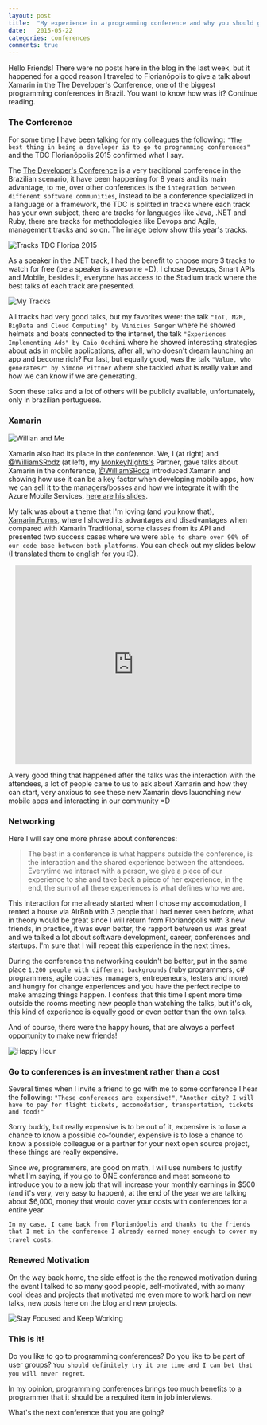 ```yaml
---
layout: post
title:  "My experience in a programming conference and why you should go to one ASAP!"
date:   2015-05-22
categories: conferences
comments: true
---
```


Hello Friends! There were no posts here in the blog in the last week, but it happened for a good reason I traveled to Florianópolis to give a talk about Xamarin in the The Developer's Conference, one of the biggest programming conferences in Brazil. You want to know how was it? Continue reading.

<!--more-->

### The Conference

For some time I have been talking for my colleagues the following: `"The best thing in being a developer is to go to programming conferences"` and the TDC Florianópolis 2015 confirmed what I say.

The [The Developer's Conference][14] is a very traditional conference in the Brazilian scenario, it have been happening for 8 years and its main advantage, to me, over other conferences is the `integration between different software communities`, instead to be a conference specialized in a language or a framework, the TDC is splitted in tracks where each track has your own subject, there are tracks for languages like Java, .NET and Ruby, there are tracks for methodologies like Devops and Agile, management tracks and so on. The image below show this year's tracks.

![Tracks TDC Floripa 2015][1]

As a speaker in the .NET track, I had the benefit to choose more 3 tracks to watch for free (be a speaker is awesome =D), I chose Deveops, Smart APIs and Mobile, besides it, everyone has access to the Stadium track where the best talks of each track are presented.

![My Tracks][2]

All tracks had very good talks, but my favorites were: the talk `"IoT, M2M, BigData and Cloud Computing" by Vinicius Senger` where he showed helmets and boats connected to the internet, the talk `"Experiences Implementing Ads" by Caio Occhini` where he showed interesting strategies about ads in mobile applications, after all, who doesn't dream launching an app and become rich? For last, but equally good, was the talk `"Value, who generates?" by Simone Pittner` where she tackled what is really value and how we can know if we are generating.

Soon these talks and a lot of others will be publicly available, unfortunately, only in brazilian portuguese.

### Xamarin

![Willian and Me][16]

Xamarin also had its place in the conference. We, I (at right) and [@WilliamSRodz][8] (at left), my [MonkeyNights's][9] Partner, gave talks about Xamarin in the conference, [@WilliamSRodz][8] introduced Xamarin and showing how use it can be a key factor when developing mobile apps, how we can sell it to the managers/bosses and how we integrate it with the Azure Mobile Services, [here are his slides][15].

My talk was about a theme that I'm loving (and you know that), [Xamarin.Forms][10], where I showed its advantages and disadvantages when compared with Xamarin Traditional, some classes from its API and presented two success cases where we were `able to share over 90% of our code base between both platforms`. You can check out my slides below (I translated them to english for you :D).

<div style="text-align: center; width: 100%"><iframe src="https://www.slideshare.net/slideshow/embed_code/key/zjzk3ivb1Z7bTY" width="476" height="400" frameborder="0" marginwidth="0" marginheight="0" scrolling="no"></iframe></div>

A very good thing that happened after the talks was the interaction with the attendees, a lot of people came to us to ask about Xamarin and how they can start, very anxious to see these new Xamarin devs laucnching new mobile apps and interacting in our community =D

### Networking

Here I will say one more phrase about conferences: 

> The best in a conference is what happens outside the conference, is the interaction and the shared experience between the attendees. Everytime we interact with a person, we give a piece of our experience to she and take back a piece of her experience, in the end, the sum of all these experiences is what defines who we are.

This interaction for me already started when I chose my accomodation, I rented a house via AirBnb with 3 people that I had never seen before, what in theory would be great since I will return from Florianópolis with 3 new friends, in practice, it was even better, the rapport between us was great and we talked a lot about software development, career, conferences and startups. I'm sure that I will repeat this experience in the next times.

During the conference the networking couldn't be better, put in the same place `1,200 people with different backgrounds` (ruby programmers, c# programmers, agile coaches, managers, entrepeneurs, testers and more) and hungry for change experiences and you have the perfect recipe to make amazing things happen. I confess that this time I spent more time outside the rooms meeting new people than watching the talks, but it's ok, this kind of experience is equally good or even better than the own talks.

And of course, there were the happy hours, that are always a perfect opportunity to make new friends! 

![Happy Hour][13]

### Go to conferences is an investment rather than a cost

Several times when I invite a friend to go with me to some conference I hear the following: `"These conferences are expensive!"`, `"Another city? I will have to pay for flight tickets, accomodation, transportation, tickets and food!"`

Sorry buddy, but really expensive is to be out of it, expensive is to lose a chance to know a possible co-founder, expensive is to lose a chance to know a possible colleague or a partner for your next open source project, these things are really expensive.

Since we, programmers, are good on math, I will use numbers to justify what I'm saying, if you go to ONE conference and meet someone to introduce you to a new job that will increase your monthly earnings in $500 (and it's very, very easy to happen), at the end of the year we are talking about $6,000, money that would cover your costs with conferences for a entire year.

`In my case, I came back from Florianópolis and thanks to the friends that I met in the conference I already earned money enough to cover my travel costs`.

### Renewed Motivation

On the way back home, the side effect is the the renewed motivation during the event I talked to so many good people, self-motivated, with so many cool ideas and projects that motivated me even more to work hard on new talks, new posts here on the blog and new projects.

![Stay Focused and Keep Working][17]

### This is it!

Do you like to go to programming conferences? Do you like to be part of user groups? `You should definitely try it one time and I can bet that you will never regret`.

In my opinion, programming conferences brings too much benefits to a programmer that it should be a required item in job interviews.

What's the next conference that you are going?

[1]: /images/posts/2015-05-22/trilhas-tdc-floripa-2015.png 
[2]: /images/posts/2015-05-22/minhas-trilhas.JPG 
[3]: http://www.intelsoftwareday.com.br/
[4]: http://www.thedevelopersconference.com.br/
[5]: http://www.pythonbrasil.org.br/
[6]: www.agilebrazil.com
[7]: http://www.thedevelopersconference.com.br/ 
[8]: https://twitter.com/WilliamSRodz
[9]: https://www.youtube.com/monkeynights 
[10]: http://www.pauloortins.com/2015/04/04/xamarin-forms/ 
[11]: /images/posts/2015-05-22/galera-tdc.jpg 
[12]: www.oncedev.com
[13]: /images/posts/2015-05-22/happy-hour.jpg
[14]: http://www.thedevelopersconference.com.br/
[15]: http://www.slideshare.net/williansrz/construindo-aplicativos-mveis-conectados-com-xamarin-e-azure-mobile-services
[16]: /images/posts/2015-05-22/will-and-me.jpg 
[17]: /images/posts/2015-05-22/stay-focused-and-keep-working.png
